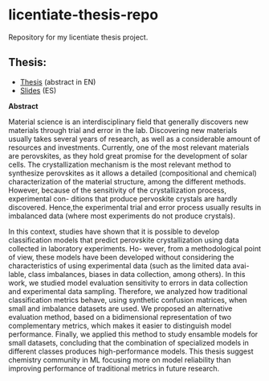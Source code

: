 # licentiate-thesis-repo
Repository for my licentiate thesis project. 

## Thesis: 
- [Thesis](https://github.com/beluticona/licentiate-thesis-repo/blob/master/docs/lic-thesis.pdf) (abstract in EN)
- [Slides](https://github.com/beluticona/licentiate-thesis-repo/blob/master/docs/slides-defense.pdf) (ES)

**Abstract**

Material science is an interdisciplinary field that generally discovers new materials through
trial and error in the lab. Discovering new materials usually takes several years of research,
as well as a considerable amount of resources and investments. Currently, one of the
most relevant materials are perovskites, as they hold great promise for the development
of solar cells. The crystallization mechanism is the most relevant method to synthesize
perovskites as it allows a detailed (compositional and chemical) characterization of the
material structure, among the different methods.
However, because of the sensitivity of the crystallization process, experimental con-
ditions that produce pervoskite crystals are hardly discovered. Hence,the experimental
trial and error process usually results in imbalanced data (where most experiments do not
produce crystals).

In this context, studies have shown that it is possible to develop classification models
that predict perovskite crystallization using data collected in laboratory experiments. Ho-
wever, from a methodological point of view, these models have been developed without
considering the characteristics of using experimental data (such as the limited data avai-
lable, class imbalances, biases in data collection, among others).
In this work, we studied model evaluation sensitivity to errors in data collection and
experimental data sampling. Therefore, we analyzed how traditional classification metrics
behave, using synthetic confusion matrices, when small and imbalance datasets are used.
We proposed an alternative evaluation method, based on a bidimensional representation
of two complementary metrics, which makes it easier to distinguish model performance.
Finally, we applied this method to study ensamble models for small datasets, concluding
that the combination of specialized models in different classes produces high-performance
models. This thesis suggest chemistry community in ML focusing more on model reliability 
than improving performance of traditional metrics in future research.
